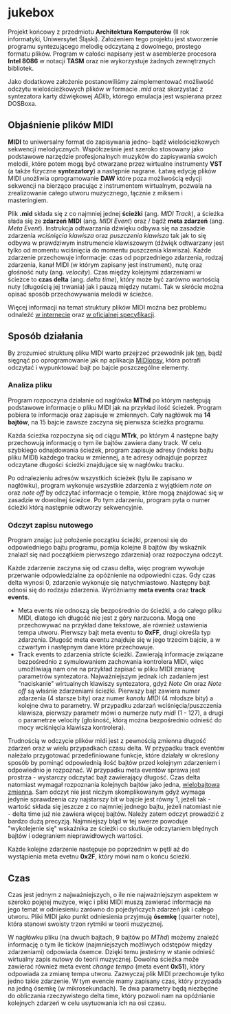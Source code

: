 # jukebox

Projekt końcowy z przedmiotu **Architektura Komputerów** (II rok informatyki, Uniwersytet Śląski). Założeniem tego projektu jest stworzenie programu syntezującego melodię odczytaną z dowolnego, prostego formatu plików. Program w całości napisany jest w asemblerze procesora **Intel 8086** w notacji **TASM** oraz nie wykorzystuje żadnych zewnętrznych bibliotek. 

Jako dodatkowe założenie postanowiliśmy zaimplementować możliwość odczytu wielościeżkowych plików w formacie *.mid* oraz skorzystać z syntezatora karty dźwiękowej *ADlib*, którego emulacja jest wspierana przez DOSBoxa.

## Objaśnienie plików MIDI

**MIDI** to uniwersalny format do zapisywania jedno- bądź wielościeżkowych sekwencji melodycznych. Współcześnie jest szeroko stosowany jako podstawowe narzędzie profesjonalnych muzyków do zapisywania swoich melodii, które potem mogą być otwarzane przez wirtualne instrumenty **VST** (a także fizyczne **syntezatory**) a następnie nagrane. Łatwą edycję plików MIDI unożliwia oprogramowanie **DAW** które poza możliwością edycji sekwencji na bierząco pracując z instrumentem wirtualnym, pozwala na zrealizowanie całego utworu muzycznego, łącznie z miksem i masteringiem. 

Plik **.mid** składa się z co najmniej jednej **ścieżki** (ang. *MIDI Track*), a ścieżka słada się ze **zdarzeń MIDI** (ang. *MIDI Event*) oraz / bądź **meta zdarzeń** (ang. *Meta Event*). Instrukcja odtwarzania dźwięku odbywa się na zasadzie zdarzenia *wciśnięcia klawisza* oraz *puszczenia klawisza* tak jak to się odbywa w prawdziwym instrumencie klawiszowym (dźwięk odtwarzany jest tylko od momentu wciśnięcia do momentu puszczenia klawisza). Każde zdarzenie przechowuje informacje: czas od poprzedniego zdarzenia, rodzaj zdarzenia, kanał MIDI (w którym zapisany jest instrument), nutę oraz głośność nuty (ang. *velocity*). Czas między kolejnymi zdarzeniami w ścieżce to **czas delta** (ang. *delta time*), który może być zarówno wartością nuty (długością jej trwania) jak i pauzą między nutami. Tak w skrócie można opisać sposób przechowywania melodii w ścieżce.

Więcej informacji na temat struktury plików MIDI można bez problemu odnaleźć [w internecie](https://web.archive.org/web/20141227205754/http://www.sonicspot.com:80/guide/midifiles.html) oraz [w oficjalnej specyfikacji](https://midi.org/specifications/file-format-specifications/standard-midi-files).

## Sposób działania

By zrozumieć strukturę pliku MIDI warto przejrzeć przewodnik jak [ten](https://web.archive.org/web/20141227205754/http://www.sonicspot.com:80/guide/midifiles.html), bądź sięgnąć po oprogramowanie jak np aplikacja [MIDIopsy](https://github.com/jeffbourdier/MIDIopsy), która potrafi odczytać i wypunktować bajt po bajcie poszczególne elementy.

### Analiza pliku

Program rozpoczyna działanie od nagłówka **MThd** po którym następują podstawowe informacje o pliku MIDI jak na przykład ilość ścieżek. Program pobiera te informacje oraz zapisuje w zmiennych. Cały nagłówek ma **14 bajtów**, na 15 bajcie zawsze zaczyna się pierwsza ścieżka programu.

Każda ścieżka rozpoczyna się od ciągu **MTrk**, po którym 4 następne bajty przechowują informację o tym ile bajtów zawiera dany track. W celu szybkiego odnajdowania ścieżek, program zapisuje adresy (indeks bajtu pliku MIDI) każdego tracku w zmiennej, a te adresy odnajduje poprzez odczytane długości ścieżki znajdujące się w nagłówku tracku. 

Po odnalezieniu adresów wszystkich ścieżek (tylu ile zapisano w nagłówku), program wykonuje wszystkie zdarzenia z wyjątkiem *note on* oraz *note off* by odczytać informacje o tempie, które mogą znajdować się w zasadzie w dowolnej ścieżce. Po tym zdarzeniu, program pyta o numer ścieżki którą następnie odtworzy sekwencyjnie.

### Odczyt zapisu nutowego

Program znając już położenie początku ścieżki, przenosi się do odpowiedniego bajtu programu, pomija kolejne 8 bajtów (by wskaźnik znalazł się nad początkiem pierwszego zdarzenia) oraz rozpoczyna odczyt. 

Każde zdarzenie zaczyna się od czasu delta, więc program wywołuje przerwanie odpowiedzialne za opóźnienie na odpowiedni czas. Gdy czas delta wynosi 0, zdarzenie wykonuje się natychmiastowo. Następny bajt odnosi się do rodzaju zdarzenia. Wyróżniamy **meta events** oraz **track events**. 
- Meta events nie odnoszą się bezpośrednio do ścieżki, a do całego pliku MIDI, dlatego ich długość nie jest z góry narzucona. Mogą one przechowywać na przykład dane tekstowe, ale również ustawienia tempa utworu. Pierwszy bajt meta eventu to **0xFF**, drugi określa typ zdarzenia. Długość meta eventu znajduje się w jego trzecim bajcie, a w czwartym i następnym dane które przechowuje.
- Track events to zdarzenia stricte ścieżki. Zawierają informacje związane bezpośrednio z symulowaniem zachowania kontrolera MIDI, więc umożliwiają nam one na przykład zapisać w pliku MIDI zmianę parametrów syntezatora. Najważniejszym jednak ich zadaniem jest "naciskanie" wirtualnych klawiszy syntezatora, gdyż *Note On* oraz *Note off* są właśnie zdarzeniami ścieżki. Pierwszy bajt zawiera numer zdarzenia (4 starsze bity) oraz numer *kanału MIDI* (4 młodsze bity) a kolejne dwa to parametry. W przypadku zdarzań wciśnięcia/puszczenia klawisza, pierwszy parametr mówi o numerze *nuty midi* (1 - 127), a drugi o parametrze velocity (głośność, którą można bezpośrednio odnieść do mocy wciśnięcia klawisza kontrolera).

Trudnością w odczycie plików midi jest z pewnością zmienna długość zdarzeń oraz w wielu przypadkach czasu delta. W przypadku track eventów należało przygotować przedefiniowane funkcje, które działały w określony sposób by pominąć odpowiednią ilość bajtów przed kolejnym zdarzeniem i odpowiednio je rozpoznać. W przypadku meta eventów sprawa jest prostrza - wystarczy odczytać bajt zawierający długość. Czas delta natomiast wymagał rozpoznania kolejnych bajtów jako jedna, [wielobajtowa zmienna](http://www.ccarh.org/courses/253/handout/vlv/). Sam odczyt nie jest niczym skomplikowanym gdyż wymaga jedynie sprawdzenia czy najstarszy bit w bajcie jest równy 1, jeżeli tak - wartość składa się jeszcze z co najmniej jednego bajtu, jeżeli natomiast nie - delta time już nie zawiera więcej bajtów. Należy zatem odczyt prowadzić z bardzo dużą precyzją. Najmniejszy błąd w tej swerze powoduje "wykolejenie się" wskaźnika ze ścieżki co skutkuje odczytaniem błędnych bajtów i odegraniem nieprawidłowych wartości.

Każde kolejne zdarzenie następuje po poprzednim w pętli aż do wystąpienia meta evetnu **0x2F**, który mówi nam o końcu ścieżki.

## Czas

Czas jest jednym z najważniejszych, o ile nie najważniejszym aspektem w szeroko pojętej muzyce, więc i pliki MIDI muszą zawierać informacje na jego temat w odniesieniu zarówno do pojedyńczych zdarzeń jak i całego utworu. Pliki MIDI jako punkt odniesienia przyjmują **ósemkę** (quarter note), która stanowi swoisty trzon rytmiki w teorii muzycznej.

W nagłówku pliku (na dwuch bajtach, 9 bajtów po *MThd*) możemy znaleźć informację o tym ile ticków (najmniejszych możliwych odstępów między zdarzeniami) odpowiada ósemce. Dzięki temu jesteśmy w stanie odnieść wirtualny zapis nutowy do teorii muzycznej. Dowolna ścieżka może zawierać również meta event *change tempo* (meta event **0x51**), który odpowiada za zmianę tempa utworu. Zazwyczaj plik MIDI przechowuje tylko jedno takie zdarzenie. W tym evencie mamy zapisany czas, który przypada na jedną ósemkę (w mikrosekundach). Te dwa parametry będą niezbędne do obliczania rzeczywistego delta time, który pozwoli nam na opóźnianie kolejnych zdarzeń w celu usytuowania ich na osi czasu.
